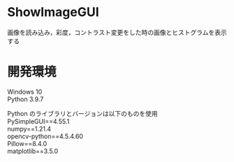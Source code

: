 # ShowImageGUI
画像を読み込み，彩度，コントラスト変更をした時の画像とヒストグラムを表示する

# 開発環境
Windows 10  
Python 3.9.7


Python のライブラリとバージョンは以下のものを使用  
PySimpleGUI==4.55.1  
numpy==1.21.4  
opencv-python==4.5.4.60  
Pillow==8.4.0  
matplotlib==3.5.0  
